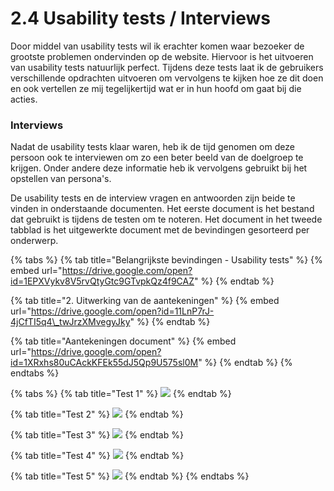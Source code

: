 # 2.4 Usability tests / Interviews

Door middel van usability tests wil ik erachter komen waar bezoeker de grootste problemen ondervinden op de website. Hiervoor is het uitvoeren van usability tests natuurlijk perfect. Tijdens deze tests laat ik de gebruikers verschillende opdrachten uitvoeren om vervolgens te kijken hoe ze dit doen en ook vertellen ze mij tegelijkertijd wat er in hun hoofd om gaat bij die acties.

### Interviews

Nadat de usability tests klaar waren, heb ik de tijd genomen om deze persoon ook te interviewen om zo een beter beeld van de doelgroep te krijgen. Onder andere deze informatie heb ik vervolgens gebruikt bij het opstellen van persona's.

De usability tests en de interview vragen en antwoorden zijn beide te vinden in onderstaande documenten. Het eerste document is het bestand dat gebruikt is tijdens de testen om te noteren. Het document in het tweede tabblad is het uitgewerkte document met de bevindingen gesorteerd per onderwerp.

{% tabs %}
{% tab title="Belangrijkste bevindingen - Usability tests" %}
{% embed url="https://drive.google.com/open?id=1EPXVykv8V5rvQtyGtc9GTvpkQz4f9CAZ" %}
{% endtab %}

{% tab title="2. Uitwerking van de aantekeningen" %}
{% embed url="https://drive.google.com/open?id=11LnP7rJ-4jCfTI5q4\_twJrzXMvegyJky" %}
{% endtab %}

{% tab title="Aantekeningen document" %}
{% embed url="https://drive.google.com/open?id=1XRxhs80uCAckKFEk55dJ5Qp9U575sl0M" %}
{% endtab %}
{% endtabs %}

{% tabs %}
{% tab title="Test 1" %}
![](../../.gitbook/assets/test-1.jpg)
{% endtab %}

{% tab title="Test 2" %}
![](../../.gitbook/assets/test-2.jpg)
{% endtab %}

{% tab title="Test 3" %}
![](../../.gitbook/assets/test-3%20%281%29.jpg)
{% endtab %}

{% tab title="Test 4" %}
![](../../.gitbook/assets/test-4.jpg)
{% endtab %}

{% tab title="Test 5" %}
![](../../.gitbook/assets/test-5.jpg)
{% endtab %}
{% endtabs %}

